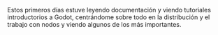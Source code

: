 Estos primeros días estuve leyendo documentación y viendo tutoriales introductorios a Godot, centrándome sobre todo en la distribución y el trabajo con nodos y viendo algunos de los más importantes.
